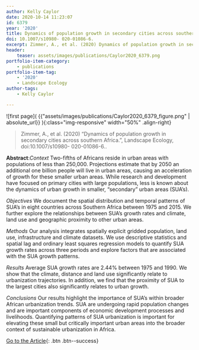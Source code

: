 ```yaml
---
author: Kelly Caylor
date: 2020-10-14 11:23:07
id: 6379
year: '2020'
title: Dynamics of population growth in secondary cities across southern Africa.
doi: 10.1007/s10980- 020-01086-6.
excerpt: Zimmer, A., et al. (2020) Dynamics of population growth in secondary cities across southern Africa., Landscape Ecology, doi:10.1007/s10980- 020-01086-6.
header:
	teaser: assets/images/publications/Caylor2020_6379.png
portfolio-item-category:
	- publications
portfolio-item-tag:
	- '2020'
	- Landscape Ecology
author-tags:
	- Kelly Caylor 

---
```


![first page]( {{"assets/images/publications/Caylor2020_6379_figure.png" | absolute_url}} ){:class="img-responsive" width="50%" .align-right}


> Zimmer, A., et al. (2020) “Dynamics of population growth in secondary cities across southern Africa.”, Landscape Ecology, doi:10.1007/s10980- 020-01086-6..


**Abstract**:*Context* 
Two-fifths of Africans reside in urban areas with populations of less than 250,000. Projections estimate that by 2050 an additional one billion people will live in urban areas, causing an acceleration of growth for these smaller urban areas. While research and development have focused on primary cities with large populations, less is known about the dynamics of urban growth in smaller, “secondary” urban areas (SUA’s).

*Objectives*
We document the spatial distribution and temporal patterns of SUA’s in eight countries across Southern Africa between 1975 and 2015. We further explore the relationships between SUA’s growth rates and climate, land use and geographic proximity to other urban areas.

*Methods*
Our analysis integrates spatially explicit gridded population, land use, infrastructure and climate datasets. We use descriptive statistics and spatial lag and ordinary least squares regression models to quantify SUA growth rates across three periods and explore factors that are associated with the SUA growth patterns.

*Results*
Average SUA growth rates are 2.44% between 1975 and 1990. We show that the climate, distance and land use significantly relate to urbanization trajectories. In addition, we find that the proximity of SUA to the largest cities also significantly relates to urban growth.

*Conclusions*
Our results highlight the importance of SUA’s within broader African urbanization trends. SUA are undergoing rapid population changes and are important components of economic development processes and livelihoods. Quantifying patterns of SUA urbanization is important for elevating these small but critically important urban areas into the broader context of sustainable urbanization in Africa.


[Go to the Article](https://link.springer.com/article/10.1007/s10980-020-01086-6){: .btn .btn--success}
